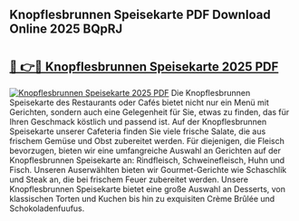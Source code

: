 ## Knopflesbrunnen Speisekarte PDF Download Online 2025 BQpRJ

# <h2><a href="http://gc7xtz.nevu.top/?p=Knopflesbrunnen+Speisekarte">🔗 👉🔴 Knopflesbrunnen Speisekarte 2025 PDF</a></h2>

[![Knopflesbrunnen Speisekarte 2025 PDF](https://i.imgur.com/dBaPXMq.png)](http://gc7xtz.nevu.top/?p=Knopflesbrunnen+Speisekarte)
Die Knopflesbrunnen Speisekarte des Restaurants oder Cafés bietet nicht nur ein Menü mit Gerichten, sondern auch eine Gelegenheit für Sie, etwas zu finden, das für Ihren Geschmack köstlich und passend ist. Auf der Knopflesbrunnen Speisekarte unserer Cafeteria finden Sie viele frische Salate, die aus frischem Gemüse und Obst zubereitet werden. Für diejenigen, die Fleisch bevorzugen, bieten wir eine umfangreiche Auswahl an Gerichten auf der Knopflesbrunnen Speisekarte an: Rindfleisch, Schweinefleisch, Huhn und Fisch. Unseren Auserwählten bieten wir Gourmet-Gerichte wie Schaschlik und Steak an, die bei frischem Feuer zubereitet werden. Unsere Knopflesbrunnen Speisekarte bietet eine große Auswahl an Desserts, von klassischen Torten und Kuchen bis hin zu exquisiten Crème Brûlée und Schokoladenfuufus.
